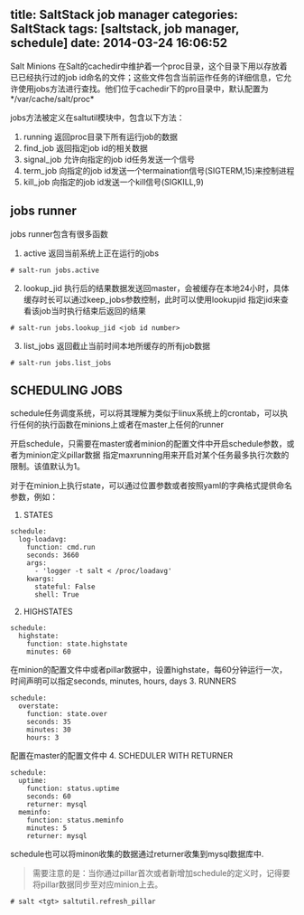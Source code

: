 title: SaltStack job manager
categories: SaltStack
tags: [saltstack, job manager, schedule]
date: 2014-03-24 16:06:52
---
Salt Minions 在Salt的cachedir中维护着一个proc目录，这个目录下用以存放着已已经执行过的job id命名的文件；这些文件包含当前运作任务的详细信息，它允许使用jobs方法进行查找。他们位于cachedir下的pro目录中，默认配置为*/var/cache/salt/proc*

jobs方法被定义在saltutil模块中，包含以下方法：
1. running 返回proc目录下所有运行job的数据
2. find_job 返回指定job id的相关数据
3. signal_job 允许向指定的job id任务发送一个信号
4. term_job 向指定的job id发送一个termaination信号(SIGTERM,15)来控制进程
5. kill_job 向指定的job id发送一个kill信号(SIGKILL,9)<!--more-->

## jobs runner
jobs runner包含有很多函数
1. active 返回当前系统上正在运行的jobs
```
# salt-run jobs.active
```
2. lookup_jid 执行后的结果数据发送回master，会被缓存在本地24小时，具体缓存时长可以通过keep_jobs参数控制，此时可以使用lookupjid 指定jid来查看该job当时执行结束后返回的结果
```
# salt-run jobs.lookup_jid <job id number>
```
3. list_jobs 返回截止当前时间本地所缓存的所有job数据
```
# salt-run jobs.list_jobs
```

## SCHEDULING JOBS
schedule任务调度系统，可以将其理解为类似于linux系统上的crontab，可以执行任何的执行函数在minions上或者在master上任何的runner

开启schedule，只需要在master或者minion的配置文件中开启schedule参数，或者为minion定义pillar数据 指定maxrunning用来开启对某个任务最多执行次数的限制。该值默认为1。

对于在minion上执行state，可以通过位置参数或者按照yaml的字典格式提供命名参数，例如：
1. STATES
```
schedule:
  log-loadavg:
    function: cmd.run
    seconds: 3660
    args:
      - 'logger -t salt < /proc/loadavg'
    kwargs:
      stateful: False
      shell: True
```
2. HIGHSTATES
```
schedule:
  highstate:
    function: state.highstate
    minutes: 60
```
在minion的配置文件中或者pillar数据中，设置highstate，每60分钟运行一次，时间声明可以指定seconds, minutes, hours, days
3. RUNNERS
```
schedule:
  overstate:
    function: state.over
    seconds: 35
    minutes: 30
    hours: 3
```
配置在master的配置文件中
4. SCHEDULER WITH RETURNER
```
schedule:
  uptime:
    function: status.uptime
    seconds: 60
    returner: mysql
  meminfo:
    function: status.meminfo
    minutes: 5
    returner: mysql
```
schedule也可以将minon收集的数据通过returner收集到mysql数据库中.

> 需要注意的是：当你通过pillar首次或者新增加schedule的定义时，记得要将pillar数据同步至对应minion上去。
 

```
# salt <tgt> saltutil.refresh_pillar
```






</br>